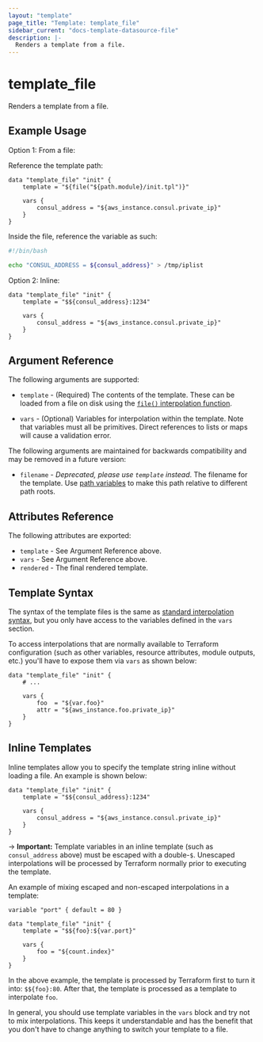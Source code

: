 ```yaml
---
layout: "template"
page_title: "Template: template_file"
sidebar_current: "docs-template-datasource-file"
description: |-
  Renders a template from a file.
---
```


# template\_file

Renders a template from a file.

## Example Usage

Option 1: From a file:

Reference the template path:

```hcl
data "template_file" "init" {
    template = "${file("${path.module}/init.tpl")}"

    vars {
        consul_address = "${aws_instance.consul.private_ip}"
    }
}
```

Inside the file, reference the variable as such:

```bash
#!/bin/bash

echo "CONSUL_ADDRESS = ${consul_address}" > /tmp/iplist
```

Option 2: Inline:

```hcl
data "template_file" "init" {
    template = "$${consul_address}:1234"

    vars {
        consul_address = "${aws_instance.consul.private_ip}"
    }
}
```

## Argument Reference

The following arguments are supported:

* `template` - (Required) The contents of the template. These can be loaded
  from a file on disk using the [`file()` interpolation
  function](/docs/configuration/interpolation.html#file_path_).

* `vars` - (Optional) Variables for interpolation within the template. Note
  that variables must all be primitives. Direct references to lists or maps
  will cause a validation error.

The following arguments are maintained for backwards compatibility and may be
removed in a future version:

* `filename` - _Deprecated, please use `template` instead_. The filename for
  the template. Use [path variables](/docs/configuration/interpolation.html#path-variables) to make
  this path relative to different path roots.

## Attributes Reference

The following attributes are exported:

* `template` - See Argument Reference above.
* `vars` - See Argument Reference above.
* `rendered` - The final rendered template.

## Template Syntax

The syntax of the template files is the same as
[standard interpolation syntax](/docs/configuration/interpolation.html),
but you only have access to the variables defined in the `vars` section.

To access interpolations that are normally available to Terraform
configuration (such as other variables, resource attributes, module
outputs, etc.) you'll have to expose them via `vars` as shown below:

```
data "template_file" "init" {
    # ...

    vars {
        foo  = "${var.foo}"
        attr = "${aws_instance.foo.private_ip}"
    }
}
```

## Inline Templates

Inline templates allow you to specify the template string inline without
loading a file. An example is shown below:

```
data "template_file" "init" {
    template = "$${consul_address}:1234"

    vars {
        consul_address = "${aws_instance.consul.private_ip}"
    }
}
```

-> **Important:** Template variables in an inline template (such as
`consul_address` above) must be escaped with a double-`$`. Unescaped
interpolations will be processed by Terraform normally prior to executing
the template.

An example of mixing escaped and non-escaped interpolations in a template:

```
variable "port" { default = 80 }

data "template_file" "init" {
    template = "$${foo}:${var.port}"

    vars {
        foo = "${count.index}"
    }
}
```

In the above example, the template is processed by Terraform first to
turn it into: `$${foo}:80`. After that, the template is processed as a
template to interpolate `foo`.

In general, you should use template variables in the `vars` block and try
not to mix interpolations. This keeps it understandable and has the benefit
that you don't have to change anything to switch your template to a file.
